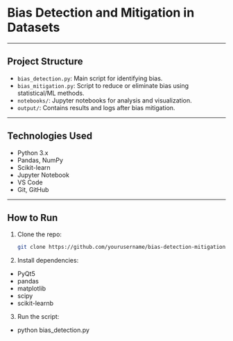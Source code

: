 # Bias Detection and Mitigation in Datasets

---

## Project Structure
- `bias_detection.py`: Main script for identifying bias.
- `bias_mitigation.py`: Script to reduce or eliminate bias using statistical/ML methods.
- `notebooks/`: Jupyter notebooks for analysis and visualization.
- `output/`: Contains results and logs after bias mitigation.

---

## Technologies Used

- Python 3.x  
- Pandas, NumPy  
- Scikit-learn  
- Jupyter Notebook  
- VS Code  
- Git, GitHub

---


## How to Run

1. Clone the repo:
   ```bash
   git clone https://github.com/yourusername/bias-detection-mitigation.git
   

2. Install dependencies:

- PyQt5
- pandas
- matplotlib
- scipy
- scikit-learnb

3. Run the script:
- python bias_detection.py

